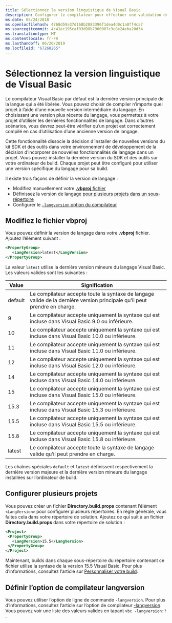 ```yaml
---
title: Sélectionnez la version linguistique de Visual Basic
description: Configurer le compilateur pour effectuer une validation de syntaxe à l’aide d’une version de compilateur spécifique.
ms.date: 05/24/2018
ms.openlocfilehash: 4768d59a37d168b2883396f1dea4d0c1a0ff4ca7
ms.sourcegitcommit: 4c41ec195caf03d98b7900007c3c8e24eba20d34
ms.translationtype: MT
ms.contentlocale: fr-FR
ms.lasthandoff: 06/20/2019
ms.locfileid: "67268265"
---
```

# <a name="select-the-visual-basic-language-version"></a>Sélectionnez la version linguistique de Visual Basic

Le compilateur Visual Basic par défaut est la dernière version principale de la langue qui a été libérée. Vous pouvez choisir de compiler n’importe quel projet à l’aide d’une nouvelle version intermédiaire du langage. En choisissant une version plus récente du langage, vous permettez à votre projet d’utiliser les dernières fonctionnalités de langage. Dans d’autres scénarios, vous devrez peut-être vérifier qu’un projet est correctement compilé en cas d’utilisation d’une ancienne version de langage.

Cette fonctionnalité dissocie la décision d’installer de nouvelles versions du kit SDK et des outils dans votre environnement de développement de la décision d’incorporer de nouvelles fonctionnalités de langage dans un projet. Vous pouvez installer la dernière version du SDK et des outils sur votre ordinateur de build. Chaque projet peut être configuré pour utiliser une version spécifique du langage pour sa build.

Il existe trois façons de définir la version de langage :

- Modifiez manuellement votre [ **.vbproj** fichier](#edit-the-vbproj-file)
- Définissez la version de langage [pour plusieurs projets dans un sous-répertoire](#configure-multiple-projects)
- Configurer le [ `-langversion` option du compilateur](#set-the-langversion-compiler-option)

## <a name="edit-the-vbproj-file"></a>Modifiez le fichier vbproj

Vous pouvez définir la version de langage dans votre **.vbproj** fichier. Ajoutez l’élément suivant :

```xml
<PropertyGroup>
   <LangVersion>latest</LangVersion>
</PropertyGroup>
```

La valeur `latest` utilise la dernière version mineure du langage Visual Basic. Les valeurs valides sont les suivantes :

|Value|Signification|
|------------|-------------|
|default|Le compilateur accepte toute la syntaxe de langage valide de la dernière version principale qu’il peut prendre en charge.|
|9|Le compilateur accepte uniquement la syntaxe qui est incluse dans Visual Basic 9.0 ou inférieure.|
|10|Le compilateur accepte uniquement la syntaxe qui est incluse dans Visual Basic 10.0 ou inférieure.|
|11|Le compilateur accepte uniquement la syntaxe qui est incluse dans Visual Basic 11.0 ou inférieure.|
|12|Le compilateur accepte uniquement la syntaxe qui est incluse dans Visual Basic 12.0 ou inférieure.|
|14|Le compilateur accepte uniquement la syntaxe qui est incluse dans Visual Basic 14.0 ou inférieure.|
|15|Le compilateur accepte uniquement la syntaxe qui est incluse dans Visual Basic 15.0 ou inférieure.|
|15.3|Le compilateur accepte uniquement la syntaxe qui est incluse dans Visual Basic 15.3 ou inférieure.|
|15.5|Le compilateur accepte uniquement la syntaxe qui est incluse dans Visual Basic 15.5 ou inférieure.|
|15.8|Le compilateur accepte uniquement la syntaxe qui est incluse dans Visual Basic 15.8 ou inférieure.|
|latest|Le compilateur accepte toute la syntaxe de langage valide qu’il peut prendre en charge.|

Les chaînes spéciales `default` et `latest` définissent respectivement la dernière version majeure et la dernière version mineure du langage installées sur l’ordinateur de build.

## <a name="configure-multiple-projects"></a>Configurer plusieurs projets

Vous pouvez créer un fichier **Directory.build.props** contenant l’élément `<LangVersion>` pour configurer plusieurs répertoires. En règle générale, vous faites cela dans votre répertoire de solution. Ajoutez ce qui suit à un fichier **Directory.build.props** dans votre répertoire de solution :

```xml
<Project>
 <PropertyGroup>
   <LangVersion>15.5</LangVersion>
 </PropertyGroup>
</Project>
```

Maintenant, builds dans chaque sous-répertoire du répertoire contenant ce fichier utilise la syntaxe de la version 15.5 Visual Basic. Pour plus d’informations, consultez l’article sur [Personnaliser votre build](/visualstudio/msbuild/customize-your-build).

## <a name="set-the-langversion-compiler-option"></a>Définir l’option de compilateur langversion

Vous pouvez utiliser l’option de ligne de commande `-langversion`. Pour plus d’informations, consultez l’article sur l’option de compilateur [-langversion](../reference/command-line-compiler/langversion.md). Vous pouvez voir une liste des valeurs valides en tapant `vbc -langversion:?` .
